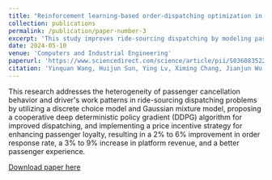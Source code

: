 ```yaml
---
title: "Reinforcement learning-based order-dispatching optimization in ride-sourcing service"
collection: publications
permalink: /publication/paper-number-3
excerpt: 'This study improves ride-sourcing dispatching by modeling passenger behavior and driver work patterns, implementing a cooperative algorithm, and using price incentives, leading to enhanced response rates, increased revenue, and better passenger experience.'
date: 2024-05-10
venue: 'Computers and Industrial Engineering'
paperurl: 'https://www.sciencedirect.com/science/article/pii/S0360835224003425'
citation: 'Yinquan Wang, Huijun Sun, Ying Lv, Ximing Chang, Jianjun Wu, Reinforcement learning-based order-dispatching optimization in the ride-sourcing service, Computers & Industrial Engineering, 2024,110221.https://doi.org/10.1016/j.cie.2024.110221.'
---
```

This research addresses the heterogeneity of passenger cancellation behavior and driver's work patterns in ride-sourcing dispatching problems by utilizing a discrete choice model and Gaussian mixture model, proposing a cooperative deep deterministic policy gradient (DDPG) algorithm for improved dispatching, and implementing a price incentive strategy for enhancing passenger loyalty, resulting in a 2% to 6% improvement in order response rate, a 3% to 9% increase in platform revenue, and a better passenger experience.

[Download paper here](https://www.sciencedirect.com/science/article/pii/S0360835224003425)

<!-- Recommended citation: Yinquan Wang, Huijun Sun, Ying Lv, Ximing Chang, Jianjun Wu, Reinforcement learning-based order-dispatching optimization in the ride-sourcing service, Computers & Industrial Engineering,2024,110221.https://doi.org/10.1016/j.cie.2024.110221. -->